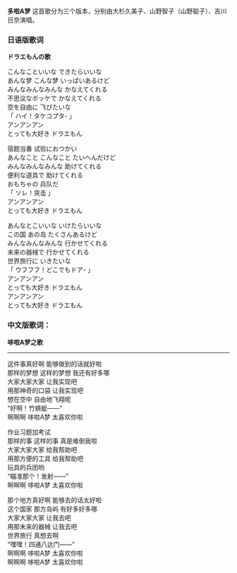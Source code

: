 

**多啦A梦** 这首歌分为三个版本，分别由大杉久美子、山野智子（山野聪子）、吉川日奈演唱。

### 日语版歌词

**ドラエもんの歌**

こんなこといいな できたらいいな  
あんな梦 こんな梦 いっぱいあるけど  
みんなみんなみんな かなえてくれる  
不思议なポッケで かなえてくれる  
空を自由に 飞びたいな  
「 ハイ！タケコプタ- 」  
アンアンアン  
とっても大好き ドラエもん

宿题当番 试验におつかい  
あんなこと こんなこと たいへんだけど  
みんなみんなみんな 助けてくれる  
便利な道具で 助けてくれる  
おもちゃの 兵队だ  
「 ソレ！突击 」  
アンアンアン  
とっても大好き ドラエもん

あんなとこいいな いけたらいいな  
この国 あの岛 たくさんあるけど  
みんなみんなみんな 行かせてくれる  
未来の器械で 行かせてくれる  
世界旅行に いきたいな  
「 ウフフフ！どこでもドア- 」  
アンアンアン  
とっても大好き ドラエもん  
アンアンアン  
とっても大好き ドラエもん

### 中文版歌词：

**哆啦A梦之歌**

****

这件事真好啊 能够做到的话就好啦  
那样的梦想 这样的梦想 我还有好多哪  
大家大家大家 让我实现吧  
用那神奇的口袋 让我实现吧  
想在空中 自由地飞翔呢  
“好啊！竹蜻蜓——”  
啊啊啊 哆啦A梦 太喜欢你啦

作业习题加考试  
那样的事 这样的事 真是难倒我啦  
大家大家大家 给我帮助吧  
用那方便的工具 给我帮助吧  
玩具的兵团哟  
“瞄准那个！发射——”  
啊啊啊 哆啦A梦 太喜欢你啦

那个地方真好啊 能够去的话太好啦  
这个国家 那方岛屿 有好多好多哪  
大家大家大家 让我去吧  
用那未来的器械 让我去吧  
世界旅行 真想去啊  
“嘿嘿！四通八达门——”  
啊啊啊 哆啦A梦 太喜欢你啦  
啊啊啊 哆啦A梦 太喜欢你啦

